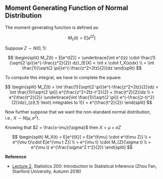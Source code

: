 ## Moment Generating Function of Normal Distribution
The moment generating function is defined as:

$$
M_z(t) = E[e^{tZ}]
$$

Suppose $Z \sim N(0,1):$

$$
\begin{split}
M_Z(t) = E[e^{tZ}] = \underbrace{\int e^{tz} \cdot \frac{1}{\sqrt{2 \pi}}e^{-\frac{z^2}{2}} dz}_{E(X) = \int x \cdot f_X(x)dx} \\
= \int \frac{1}{\sqrt{2 \pi}}e^{-\frac{z^2+2tz}{2}}dz
\end{split}
$$

To compute this integral, we have to complete the square:

$$
\begin{split}
M_Z(t) = \int \frac{1}{\sqrt{2 \pi}}e^{-\frac{z^2+2tz}{2}}dz = \int \frac{1}{\sqrt{2 \pi}} e^{\frac{z^2+2tz-t^2}{2} + \frac{t^2}{2}}dz \\
= e^{\frac{t^2}{2}} \underbrace{\int \frac{1}{\sqrt{2 \pi}} e^{-\frac{(z-t)^2}{2}}dz}_{z(t,1) \text{ integrates to 1}} = e^{\frac{t^2}{2}}
\end{split}
$$

Now further suppose that we want the non-standard normal distribution, i.e., $X \sim N(\mu, \sigma^2)$.

Knowing that $Z = \frac{x-\mu}{\sigma}$ then $X = \mu + \sigma Z$

$$
\begin{split}
M_X(t) = E[e^{tX}] = E[e^{t\mu} \cdot e^{t\mu Z}] \\
= e^{\mu t}\cdot E[e^{\mu t Z}] \\
= e^{\mu t} \cdot M_{Z}(\sigma t) \\
= e^{\mu t} e^{\frac{\sigma^2 t^2}{2}}
\end{split}
$$


**Reference**
- [Lecture 2](https://web.stanford.edu/class/archive/stats/stats200/stats200.1172/Lecture02.pdf), Statistics 200: Introduction to Statistical Inference (Zhou Fan, Stanford University, Autumn 2016)


